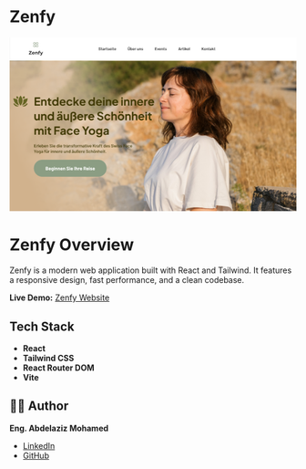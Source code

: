 # Zenfy

![Thumbnail](./public/thumbnail.png)

# Zenfy Overview

Zenfy is a modern web application built with React and Tailwind. It features a responsive design, fast performance, and a clean codebase.

**Live Demo:** [Zenfy Website](https://zenfy.vercel.app/)

## Tech Stack

- **React**
- **Tailwind CSS**
- **React Router DOM**
- **Vite**

## 👨‍💻 Author

**Eng. Abdelaziz Mohamed**

- [LinkedIn](https://www.linkedin.com/in/abdelaziz)
- [GitHub](https://github.com/Abdelaziz-Mohammed)
